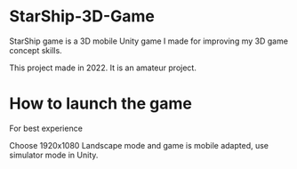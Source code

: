 # StarShip-3D-Game
StarShip game is a 3D mobile Unity game I made for improving my 3D game concept skills. 

This project made in 2022. It is an amateur project.
# How to launch the game
For best experience

Choose 1920x1080 Landscape mode and game is mobile adapted, use simulator mode in Unity.
